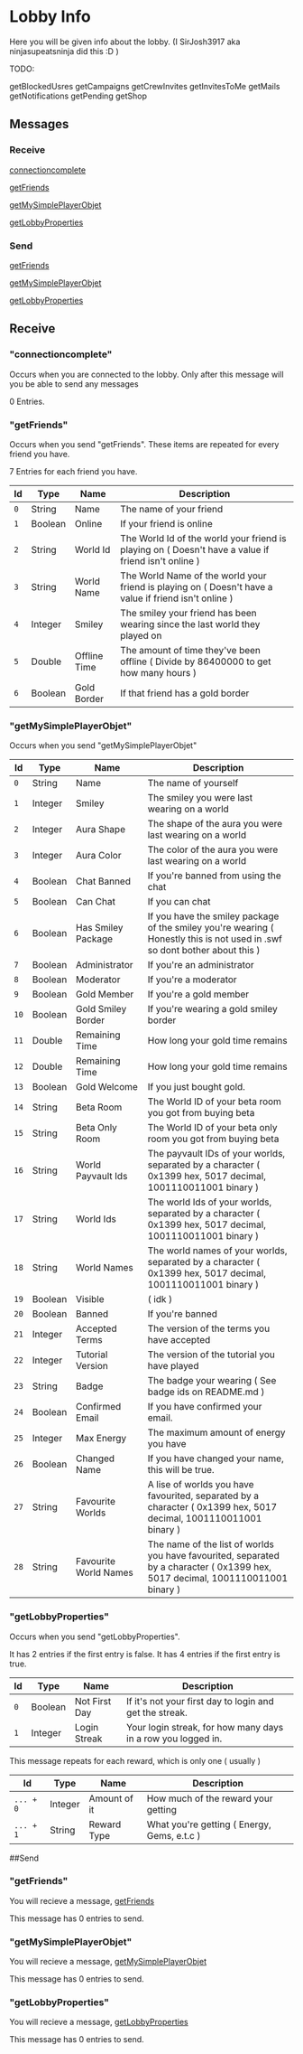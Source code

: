 # Lobby Info

Here you will be given info about the lobby.
(I SirJosh3917 aka ninjasupeatsninja did this :D )

TODO:

getBlockedUsres
getCampaigns
getCrewInvites
getInvitesToMe
getMails
getNotifications
getPending
getShop

## Messages

### Receive

[connectioncomplete](#rm-connectioncomplete)

[getFriends](#rm-getfriends)

[getMySimplePlayerObjet](#rm-getsimpleobj)

[getLobbyProperties](#rm-getlobby)

### Send

[getFriends](#sm-getfriends)

[getMySimplePlayerObjet](#sm-getsimpleobj)

[getLobbyProperties](#sm-getlobby)

## Receive

### <a id="rm-connectioncomplete">"connectioncomplete"</a>

Occurs when you are connected to the lobby.
Only after this message will you be able to send any messages

0 Entries.

### <a id="rm-getfriends">"getFriends"</a>

Occurs when you send "getFriends".
These items are repeated for every friend you have.

7 Entries for each friend you have.

| Id  | Type        | Name               | Description
| --- | ---         | ----               | -----------
| `0` | String      | Name               | The name of your friend
| `1` | Boolean     | Online             | If your friend is online
| `2` | String      | World Id           | The World Id of the world your friend is playing on ( Doesn't have a value if friend isn't online )
| `3` | String      | World Name         | The World Name of the world your friend is playing on ( Doesn't have a value if friend isn't online )
| `4` | Integer     | Smiley             | The smiley your friend has been wearing since the last world they played on
| `5` | Double      | Offline Time       | The amount of time they've been offline ( Divide by 86400000 to get how many hours )
| `6` | Boolean     | Gold Border        | If that friend has a gold border

### <a id="rm-getsimpleobj">"getMySimplePlayerObjet"</a>

Occurs when you send "getMySimplePlayerObjet" 

| Id   | Type     | Name                  | Description
| ---  | ---      | ----                  | -----------
| `0`  | String   | Name                  | The name of yourself
| `1`  | Integer  | Smiley                | The smiley you were last wearing on a world
| `2`  | Integer  | Aura Shape            | The shape of the aura you were last wearing on a world
| `3`  | Integer  | Aura Color            | The color of the aura you were last wearing on a world
| `4`  | Boolean  | Chat Banned           | If you're banned from using the chat
| `5`  | Boolean  | Can Chat              | If you can chat
| `6`  | Boolean  | Has Smiley Package    | If you have the smiley package of the smiley you're wearing ( Honestly this is not used in .swf so dont bother about this )
| `7`  | Boolean  | Administrator         | If you're an administrator
| `8`  | Boolean  | Moderator             | If you're a moderator
| `9`  | Boolean  | Gold Member           | If you're a gold member
| `10` | Boolean  | Gold Smiley Border    | If you're wearing a gold smiley border
| `11` | Double   | Remaining Time        | How long your gold time remains
| `12` | Double   | Remaining Time        | How long your gold time remains
| `13` | Boolean  | Gold Welcome          | If you just bought gold.
| `14` | String   | Beta Room             | The World ID of your beta room you got from buying beta
| `15` | String   | Beta Only Room        | The World ID of your beta only room you got from buying beta
| `16` | String   | World Payvault Ids    | The payvault IDs of your worlds, separated by a character ( 0x1399 hex, 5017 decimal, 1001110011001 binary )
| `17` | String   | World Ids             | The world Ids of your worlds, separated by a character ( 0x1399 hex, 5017 decimal, 1001110011001 binary )
| `18` | String   | World Names           | The world names of your worlds, separated by a character ( 0x1399 hex, 5017 decimal, 1001110011001 binary )
| `19` | Boolean  | Visible               | ( idk )
| `20` | Boolean  | Banned                | If you're banned
| `21` | Integer  | Accepted Terms        | The version of the terms you have accepted
| `22` | Integer  | Tutorial Version      | The version of the tutorial you have played
| `23` | String   | Badge                 | The badge your wearing ( See badge ids on README.md )
| `24` | Boolean  | Confirmed Email       | If you have confirmed your email.
| `25` | Integer  | Max Energy            | The maximum amount of energy you have
| `26` | Boolean  | Changed Name          | If you have changed your name, this will be true.
| `27` | String   | Favourite Worlds      | A lise of worlds you have favourited, separated by a character ( 0x1399 hex, 5017 decimal, 1001110011001 binary )
| `28` | String   | Favourite World Names | The name of the list of worlds you have favourited, separated by a character ( 0x1399 hex, 5017 decimal, 1001110011001 binary )

### <a id="rm-getlobby">"getLobbyProperties"</a>

Occurs when you send "getLobbyProperties".

It has 2 entries if the first entry is false.
It has 4 entries if the first entry is true.

| Id   | Type     | Name                  | Description
| ---  | ---      | ----                  | -----------
| `0`  | Boolean  | Not First Day         | If it's not your first day to login and get the streak. 
| `1`  | Integer  | Login Streak          | Your login streak, for how many days in a row you logged in.

This message repeats for each reward, which is only one ( usually )

| Id         | Type     | Name                  | Description
| ---        | ---      | ----                  | -----------
| `... + 0`  | Integer  | Amount of it          | How much of the reward your getting
| `... + 1`  | String   | Reward Type           | What you're getting ( Energy, Gems, e.t.c )

##Send

### <a id="sm-getfriends">"getFriends"</a>

You will recieve a message, [getFriends](#rm-getfriends)

This message has 0 entries to send.

### <a id="sm-getsimpleobj">"getMySimplePlayerObjet"</a>

You will recieve a message, [getMySimplePlayerObjet](#rm-getsimpleobj)

This message has 0 entries to send.

### <a id="sm-getlobby">"getLobbyProperties"</a>

You will recieve a message, [getLobbyProperties](#rm-getlobby)

This message has 0 entries to send.
